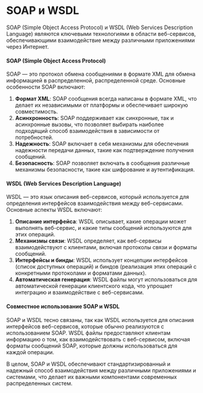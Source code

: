 # SOAP и WSDL

SOAP (Simple Object Access Protocol) и WSDL (Web Services Description Language) являются ключевыми технологиями в области веб-сервисов, обеспечивающими взаимодействие между различными приложениями через Интернет.

#### SOAP (Simple Object Access Protocol)

SOAP — это протокол обмена сообщениями в формате XML для обмена информацией в распределенной, распределенной среде. Основные особенности SOAP включают:

1. **Формат XML**: SOAP сообщения всегда написаны в формате XML, что делает их независимыми от платформы и обеспечивает широкую совместимость.
2. **Асинхронность**: SOAP поддерживает как синхронные, так и асинхронные вызовы, что позволяет выбирать наиболее подходящий способ взаимодействия в зависимости от потребностей.
3. **Надежность**: SOAP включает в себя механизмы для обеспечения надежности передачи данных, такие как подтверждение получения сообщений.
4. **Безопасность**: SOAP позволяет включать в сообщения различные механизмы безопасности, такие как шифрование и аутентификация.

#### WSDL (Web Services Description Language)

WSDL — это язык описания веб-сервисов, который используется для определения интерфейсов взаимодействия между веб-сервисами. Основные аспекты WSDL включают:

1. **Описание интерфейса**: WSDL описывает, какие операции может выполнять веб-сервис, и какие типы сообщений используются для этих операций.
2. **Механизмы связи**: WSDL определяет, как веб-сервисы взаимодействуют с клиентами, включая протоколы связи и форматы сообщений.
3. **Интерфейсы и бинды**: WSDL использует концепции интерфейсов (список доступных операций) и биндов (реализация этих операций с конкретными протоколами и форматами данных).
4. **Автоматическая генерация**: WSDL файлы могут использоваться для автоматической генерации клиентского кода, что упрощает интеграцию и взаимодействие с веб-сервисами.

#### Совместное использование SOAP и WSDL

SOAP и WSDL тесно связаны, так как WSDL используется для описания интерфейсов веб-сервисов, которые обычно реализуются с использованием SOAP. WSDL файлы предоставляют клиентам информацию о том, как взаимодействовать с веб-сервисом, включая форматы сообщений SOAP, которые должны использоваться для каждой операции.

В целом, SOAP и WSDL обеспечивают стандартизированный и надежный способ взаимодействия между различными приложениями и системами, что делает их важными компонентами современных распределенных систем.
